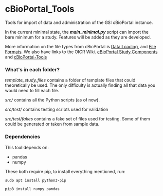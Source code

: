 # cBioPortal_Tools
Tools for import of data and administration of the GSI cBioPortal instance.

In the current minimal state, the **_main_minimal.py_** script can import the bare minimum for a study. Features will be added as they are developed.

More information on the file types from cBioPortal is [Data Loading](https://cbioportal.readthedocs.io/en/latest/Data-Loading.html),
and [File Formats](https://cbioportal.readthedocs.io/en/latest/File-Formats.html). 
We also have links to the OICR Wiki. [cBioPortal Study Components](https://wiki.oicr.on.ca/display/GSI/cBioPortal+Study+Components)
and [cBioPortal-Tools](https://wiki.oicr.on.ca/display/GSI/cBioPortal-Tools)

### What's in each folder?
_template_study_files_ contains a folder of template files that could theoretically be used.
The only difficulty is actually finding all that data you would need to fill each file.

_src/_ contains all the Python scripts (as of now).

_src/test/_ contains testing scripts used for validation

_src/test/fakes_ contains a fake set of files used for testing. Some of them could be generated or taken from sample data.

### Dependencies
This tool depends on:
* pandas
* numpy

These both require pip, to install everything mentioned, run:
```
sudo apt install python3-pip

pip3 install numpy pandas
```